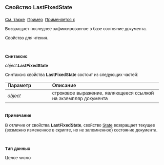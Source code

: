 ﻿<html>
<head>
<title>Документ\LastFixedState</title>
</head>

<body>

<p><font face="Arial"><font size="4"><strong>Свойство LastFixedState<br>
<br>
</strong></font><a href="State.html">См. также</a>&nbsp; <u>Пример</u>&nbsp; <a
href="../Asdoc.html">Применяется к</a></font></p>

<p class="label"><font face="Arial">Возвращает последнее 
зафиксированное в базе состояние документа. </font></p>

<p class="label"><font face="Arial">Свойство для чтения.</font></p>

<p class="label">&nbsp;</p>

<p class="label"><font face="Arial"><b>Синтаксис</b></font></p>

<p><font face="Arial"><em>object</em><strong>.LastFixedState</strong></font></p>

<p><font face="Arial">Синтаксис свойства <strong>LastFixedState</strong>
состоит из следующих частей:</font></p>

<table border="1" cellPadding="5" cols="2" frame="below" rules="rows">
<TBODY>
  <tr vAlign="top">
    <td class="label" width="29%"><font face="Arial"><b>Параметр</b></font></td>
    <td class="label" width="71%"><font face="Arial"><strong>Описание</strong></font></td>
  </tr>
  <tr>
    <td width="29%"><font face="Arial"><em>object</em></font></td>
    <td width="71%"><font face="Arial">строковое выражение, являющееся 
	ссылкой на экземпляр документа</font></td>
  </tr>
</TBODY>
</table>
<b>

<p><font face="Arial"><br>
Примечание<br>
</b><br>
В отличие от свойства <strong>LastFixedState</strong>, свойство <a
href="State.html">State</a> возвращает текущее (возможно измененное в скрипте, но 
не запомненное) состояние документа.</font></p>

<p>&nbsp;</p>

<p class="label"><font face="Arial"><b>Тип данных</b></font></p>

<p><font face="Arial">Целое число</font></p>
</body>
</html>
